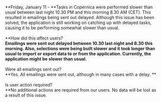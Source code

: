 **Friday, January 11 - **Tasks in Copernica were performed slower than
usual between last night 10.30 PM and this morning 8.30 AM (CET). This
resulted in emailings being sent out delayed. Although this issue has
been solved, the application is still working on catching up with
delayed tasks, causing it to be performing somewhat slower than usual. \
\
**How did this affect users?\
**Emailings were sent out delayed between 10.30 last night and 8.30 this
morning. Also, selections were being built slower and it took longer
than usual to import or export data to or from the application.
Currently, the application might be slower than usual.**\
\
Were all emailings sent out?\
**Yes. All emailings were sent out, although in many cases with a
delay. **\
\
Is user action required?\
**No additional actions are required from our users. No data will be
lost as a result of this issue.
